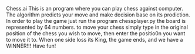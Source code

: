  Chess.ai
This is an program where you can play chess against computer. The algorithm predicts your move and make decision base on its prodiction. 
In order to play the game just run the program chessplayer.py
the board is represented by 64 numbers. to move your chess simply type in the original position of the chess you wish to move, then enter the positio0n you want to move it to. 
When one side loss its King, the game ends, and we have a WINNER!!!
Have fun!
